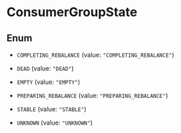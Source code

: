 

# ConsumerGroupState

## Enum


* `COMPLETING_REBALANCE` (value: `"COMPLETING_REBALANCE"`)

* `DEAD` (value: `"DEAD"`)

* `EMPTY` (value: `"EMPTY"`)

* `PREPARING_REBALANCE` (value: `"PREPARING_REBALANCE"`)

* `STABLE` (value: `"STABLE"`)

* `UNKNOWN` (value: `"UNKNOWN"`)



